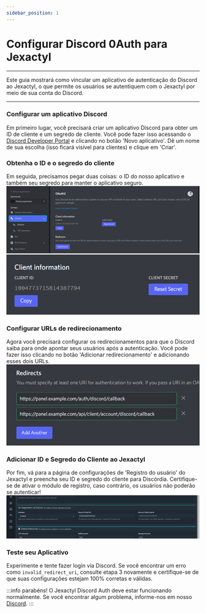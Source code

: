 ```yaml
---
sidebar_position: 1
---
```


# Configurar Discord 0Auth para Jexactyl

***

Este guia mostrará como vincular um aplicativo de autenticação do Discord ao Jexactyl, o que permite
os usuários se autentiquem com o Jexactyl por meio de sua conta do Discord.

***

### Configurar um aplicativo Discord

Em primeiro lugar, você precisará criar um aplicativo Discord para obter um ID de cliente e um segredo de cliente.
Você pode fazer isso acessando o [Discord Developer Portal](https://discord.com/developers)
e clicando no botão 'Novo aplicativo'. Dê um nome de sua escolha (isso ficará visível para
clientes) e clique em 'Criar'.

### Obtenha o ID e o segredo do cliente

Em seguida, precisamos pegar duas coisas: o ID do nosso aplicativo e também seu segredo para manter o aplicativo seguro.
![Discord ID image](../../img/discord_id.png)
![Discord ID image 2](../../img/discord_id_2.png)

### Configurar URLs de redirecionamento

Agora você precisará configurar os redirecionamentos para que o Discord saiba para onde apontar seus usuários após a autenticação.
Você pode fazer isso clicando no botão 'Adicionar redirecionamento' e adicionando esses dois URLs.
![Discord Redirect image](../../img/discord_redirect.png)

### Adicionar ID e Segredo do Cliente ao Jexactyl

Por fim, vá para a página de configurações de 'Registro do usuário' do Jexactyl e preencha seu ID e segredo do cliente
para Discórdia. Certifique-se de ativar o módulo de registro, caso contrário, os usuários não poderão se autenticar!
![Enable Jexactyl image](../../img/discord_jexactyl.png)

### Teste seu Aplicativo

Experimente e tente fazer login via Discord. Se você encontrar um erro como `invalid_redirect_uri`, consulte
etapa 3 novamente e certifique-se de que suas configurações estejam 100% corretas e válidas.

:::info
parabéns! O Jexactyl Discord Auth deve estar funcionando normalmente.
Se você encontrar algum problema, informe-nos em nosso [Discord](https://discord.gg/8r7n7mU33R).
:::
